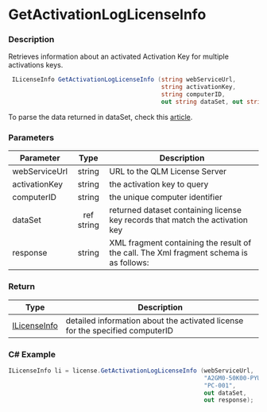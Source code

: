 # GetActivationLogLicenseInfo

### Description

Retrieves information about an activated Activation Key for multiple activations keys.

```c#
 ILicenseInfo GetActivationLogLicenseInfo (string webServiceUrl, 
                                           string activationKey, 
                                           string computerID,
                                           out string dataSet, out string response)
```

To parse the data returned in dataSet, check this [article](https://support.soraco.co/hc/en-us/articles/200704985-How-to-parse-data-returned-by-GetDataSet-or-GetDataSetEx-).

### Parameters

| Parameter     |    Type    | Description                                                                            |
| ------------- | :--------: | -------------------------------------------------------------------------------------- |
| webServiceUrl |   string   | URL to the QLM License Server                                                          |
| activationKey |   string   | the activation key to query                                                            |
| computerID    |   string   | the unique computer identifier                                                         |
| dataSet       | ref string | returned dataset containing license key records that match the activation key          |
| response      |   string   | XML fragment containing the result of the call. The Xml fragment schema is as follows: |

### Return

| Type                                                            | Description                                                                   |
| --------------------------------------------------------------- | ----------------------------------------------------------------------------- |
| [ILicenseInfo](https://soraco.readme.io/reference/ilicenseinfo) | detailed information about the activated license for the specified computerID |

### C# Example

```c#
ILicenseInfo li = license.GetActivationLogLicenseInfo (webServiceUrl, 
                                                       "A2GM0-50K00-PYU3F-784HH-1U1V5T", 
                                                       "PC-001", 
                                                       out dataSet,
                                                       out response);
```
